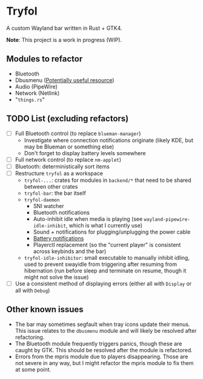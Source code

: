 # Tryfol

A custom Wayland bar written in Rust + GTK4.

**Note**: This project is a work in progress (WIP).

## Modules to refactor

- Bluetooth
- Dbusmenu ([Potentially useful resource](https://codeberg.org/janetski/statusnotifier-systray-gtk4/src/branch/main))
- Audio (PipeWire)
- Network (Netlink)
- "`things.rs`"

## TODO List (excluding refactors)

- [ ] Full Bluetooth control (to replace `blueman-manager`)
  - Investigate where connection notifications originate (likely KDE, but may be Blueman or something else)
  - Don't forget to display battery levels somewhere
- [ ] Full network control (to replace `nm-applet`)
- [ ] Bluetooth: deterministically sort items
- [ ] Restructure `tryfol` as a workspace
  - `tryfol-...`: crates for modules in `backend/*` that need to be shared between other crates
  - `tryfol-bar`: the bar itself
  - `tryfol-daemon`
    - SNI watcher
    - Bluetooth notifications
    - Auto-inhibit idle when media is playing (see `wayland-pipewire-idle-inhibit`, which is what I currently use)
    - Sound + notifications for plugging/unplugging the power cable
    - [Battery notifications](https://kota.nz/battery_notifications_with_udev.html)
    - Playerctl replacement (so the "current player" is consistent across keybinds and the bar)
  - `tryfol-idle-inhibitor`: small executable to manually inhibit idling, used to prevent swayidle from triggering after resuming from hibernation (run before sleep and terminate on resume, though it might not solve the issue)
- [ ] Use a consistent method of displaying errors (either all with `Display` or all with `Debug`)

## Other known issues

- The bar may sometimes segfault when tray icons update their menus. This issue relates to the `dbusmenu` module and will likely be resolved after refactoring.
- The Bluetooth module frequently triggers panics, though these are caught by GTK. This should be resolved after the module is refactored.
- Errors from the mpris module due to players disappearing. Those are not severe in any way, but I might refactor the mpris module to fix them at some point.